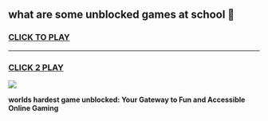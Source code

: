 
## what are some unblocked games at school 👋
<h3>
<a href="https://premium.freeplayer.one?title=what_are_some_unblocked_games_at_school&ref=13F">CLICK TO PLAY</a></h3>
<hr>

<h3>
<a href="https://premium.freeplayer.one?title=what_are_some_unblocked_games_at_school&ref=13F">CLICK 2 PLAY</a>
  
</h3>

<a href="https://premium.freeplayer.one?title=what_are_some_unblocked_games_at_school&ref=12F/"><img src="https://clearcache.store/games.png"></a>


**worlds hardest game unblocked: Your Gateway to Fun and Accessible Online Gaming**
